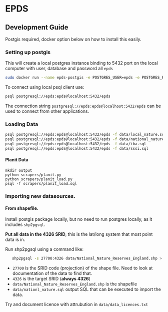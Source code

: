 # EPDS

## Development Guide

Postgis required, docker option below on how to install this easily.

### Setting up postgis

This will create a local postgres instance binding to 5432 port on the local computer with user, database and password all `epds`

```bash
sudo docker run --name epds-postgis -e POSTGRES_USER=epds -e POSTGRES_PASSWORD=epds -d -p 5432:5432 postgis/postgis
```

To connect using local psql client use:

```bash
psql postgresql://epds:epds@localhost:5432/epds
```

The connection string `postgresql://epds:epds@localhost:5432/epds` can be used to connect from other applications.

### Loading Data

```bash
psql postgresql://epds:epds@localhost:5432/epds -f data/local_nature.sql
psql postgresql://epds:epds@localhost:5432/epds -f data/national_nature.sql
psql postgresql://epds:epds@localhost:5432/epds -f data/iba.sql
psql postgresql://epds:epds@localhost:5432/epds -f data/sssi.sql
```

#### Planit Data

```
mkdir output
python scrapers/planit.py
python scrapers/planit_load.py
psql -f scrapers/planit_load.sql
```

### Importing new datasources.

#### From shapefile.

Install postgis package locally, but no need to run postgres locally, as it includes `shp2pgsql`.

**Put all data in the 4326 SRID**, this is the lat/long system that most point data is in.

Run shp2pgsql using a command like:

```bash
   shp2pgsql -s 27700:4326 data/National_Nature_Reserves_England.shp > data/nationl_nature.sql
```

* `27700` is the SRID code (projection) of the shape file. Need to look at documentation of the data to find that.
* `4326` is the target SRID (**always 4326**)
* `data/National_Nature_Reserves_England.shp` is the shapefile
* `data/nationl_nature.sql` output SQL that can be executed to import the data.

Try and document licence with attrubution in `data/data_licences.txt`





